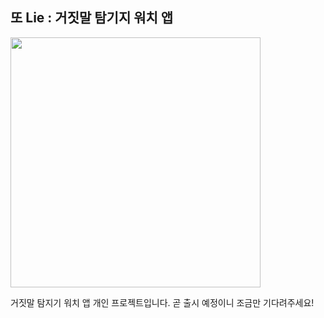 ## 또 Lie : 거짓말 탐기지 워치 앱

<img src="https://github.com/user-attachments/assets/4939a778-528e-4efe-850f-2225e0bec527" width = 400>

거짓말 탐지기 워치 앱 개인 프로젝트입니다. 
곧 출시 예정이니 조금만 기다려주세요!
